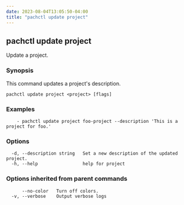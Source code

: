 ```yaml
---
date: 2023-08-04T13:05:50-04:00
title: "pachctl update project"
---
```


## pachctl update project

Update a project.

### Synopsis

This command updates a project's description.

```
pachctl update project <project> [flags]
```

### Examples

```
	- pachctl update project foo-project --description 'This is a project for foo.' 

```

### Options

```
  -d, --description string   Set a new description of the updated project.
  -h, --help                 help for project
```

### Options inherited from parent commands

```
      --no-color   Turn off colors.
  -v, --verbose    Output verbose logs
```

